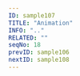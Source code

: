 ```yaml
---
ID: sample107
TITLE: "Animation"
INFO: ".."
RELATED: ""
seqNo: 18
prevID: sample106
nextID: sample108
---
```

